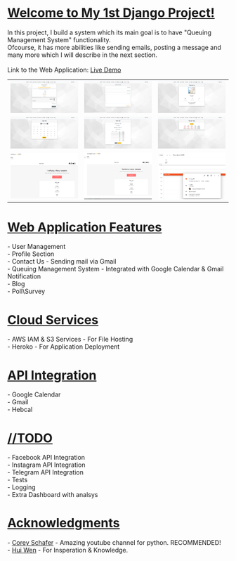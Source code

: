 

<h1><u>Welcome to My 1st Django Project!</u></h1>
<p>
In this project, I build a system which its main goal is to have "Queuing Management System" functionality.<br>
Ofcourse, it has more abilities like sending emails, posting a message and many more which I will describe in the next section.
<br><br>
Link to the Web Application: <a href="https://mynailsapp.herokuapp.com/">Live Demo</a>
</p>
<table>
    <tr>
            <td><img src="https://github.com/natylaza89/My-Django-Queuing-Management-System/blob/master/images/main.png" alt=""></td>
            <td><img src="https://github.com/natylaza89/My-Django-Queuing-Management-System/blob/master/images/contact_us.png" alt=""></td>
            <td><img src="https://github.com/natylaza89/My-Django-Queuing-Management-System/blob/master/images/aboutus.png" alt=""></td>
    </tr>
        <tr>
            <td><img src="https://github.com/natylaza89/My-Django-Queuing-Management-System/blob/master/images/calendar_treatments.png" alt=""></td>
            <td><img src="https://github.com/natylaza89/My-Django-Queuing-Management-System/blob/master/images/day_treatment.png" alt=""></td>
            <td><img src="https://github.com/natylaza89/My-Django-Queuing-Management-System/blob/master/images/my_treatments.png" alt=""></td>
    </tr>
        <tr>
            <td><img src="https://github.com/natylaza89/My-Django-Queuing-Management-System/blob/master/images/email_cancelation_notification.png" alt=""></td>
            <td><img src="https://github.com/natylaza89/My-Django-Queuing-Management-System/blob/master/images/email_notification.png" alt=""></td>
            <td><img src="https://github.com/natylaza89/My-Django-Queuing-Management-System/blob/master/images/google_calendar.png" alt=""></td>
    </tr>
</table>

<h1><u>Web Application Features</u></h1>
<p>
- User Management <br>
- Profile Section <br>
- Contact Us - Sending mail via Gmail <br>
- Queuing Management System - Integrated with Google Calendar & Gmail Notification <br>
- Blog <br>
- Poll\Survey <br>
</p>

<h1><u>Cloud Services</u></h1>
<p>
- AWS IAM & S3 Services - For File Hosting <br>
- Heroko - For Application Deployment <br>
</p>


<h1><u>API Integration</u></h1>
<p>
- Google Calendar <br>
- Gmail <br>
- Hebcal <br>
</p>

<h1><u>//TODO</u></h1>
<p>
- Facebook API Integration <br>
- Instagram API Integration <br>
- Telegram API Integration <br>
- Tests <br>
- Logging <br>
- Extra Dashboard with analsys <br>
</p>

<h1><u>Acknowledgments</u></h1>
<p>
- <a href="https://www.youtube.com/channel/UCCezIgC97PvUuR4_gbFUs5g">Corey Schafer</a> - Amazing youtube channel for python. RECOMMENDED! <br>
- <a href="https://github.com/huiwenhw/django-calendar">Hui Wen</a> - For Insperation & Knowledge. <br>
</p>



